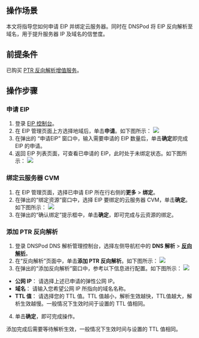 ## 操作场景
本文将指导您如何申请 EIP 并绑定云服务器。同时在 DNSPod 将 EIP 反向解析至域名，用于提升服务器 IP 及域名的信誉度。

## 前提条件
已购买 [PTR 反向解析增值服务](https://buy.dnspod.cn/dns/services)。

## 操作步骤

### 申请 EIP
1. 登录 [EIP 控制台](https://console.cloud.tencent.com/cvm/eip)。
2. 在 EIP 管理页面上方选择地域后，单击**申请**。如下图所示：
![](https://qcloudimg.tencent-cloud.cn/raw/ded3c0945a742e9188780eaa892b9973.png)
3. 在弹出的 “申请EIP” 窗口中，输入需要申请的 EIP 数量后，单击**确定**即完成 EIP 的申请。
4. 返回 EIP 列表页面，可查看已申请的 EIP，此时处于未绑定状态。如下图所示：
![](https://qcloudimg.tencent-cloud.cn/raw/881bbe8e2f3f28d0b854e9bd83caab48.png)

### 绑定云服务器 CVM
1. 在 EIP 管理页面，选择已申请 EIP 所在行右侧的**更多** > **绑定**。
2. 在弹出的“绑定资源”窗口中，选择 EIP 要绑定的云服务器 CVM，单击**确定**。如下图所示：
![](https://qcloudimg.tencent-cloud.cn/raw/01f14e9f4eae19a8ed2944dbacd00e41.png)
3. 在弹出的“确认绑定”提示框中，单击**确定**，即可完成与云资源的绑定。

### 添加 PTR 反向解析
1. 登录 DNSPod DNS 解析管理控制台，选择左侧导航栏中的 **DNS 解析** > **[反向解析](https://console.dnspod.cn/dns/ptr)**。
2. 在“反向解析”页面中，单击**添加 PTR 反向解析**。如下图所示：
![](https://qcloudimg.tencent-cloud.cn/raw/f88b6da65507f35788e6486e40eb4bce.png)
3. 在弹出的“添加反向解析”窗口中，参考以下信息进行配置。如下图所示：
![](https://qcloudimg.tencent-cloud.cn/raw/b850e58f14c6ed0e1ce7fbbdeafa6b71.png)
 - **公网 IP**： 请选择上述已申请的弹性公网 IP。
 - **域名**： 请输入您希望公网 IP 所指向的域名名称。
 - **TTL 值**： 请选择您的 TTL 值。TTL 值越小，解析生效越快，TTL值越大，解析生效越慢。一般情况下生效时间于设置的 TTL 值相同。
4. 单击**确定**，即可完成操作。
<dx-alert infotype="explain" title="">
添加完成后需要等待解析生效，一般情况下生效时间与设置的 TTL 值相同。
</dx-alert>

